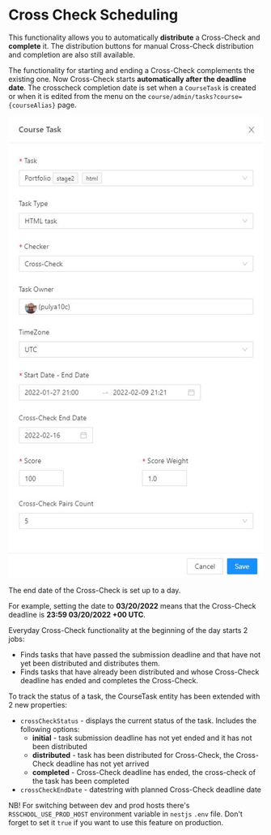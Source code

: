 # Cross Check Scheduling

This functionality allows you to automatically **distribute** a Cross-Check and **complete** it. The distribution buttons for manual Cross-Check distribution and completion are also still available.

The functionality for starting and ending a Cross-Check complements the existing one.
Now Cross-Check starts **automatically after the deadline date**. The crosscheck completion date is set when a `CourseTask` is created or when it is edited from the menu on the `course/admin/tasks?course={courseAlias}` page.

![CourseTask Modal](./img/cross-check-scheduling/course-task-modal.JPG)

The end date of the Cross-Check is set up to a day.

For example, setting the date to **03/20/2022** means that the Cross-Check deadline is **23:59 03/20/2022 +00 UTC**.

Everyday Cross-Check functionality at the beginning of the day starts 2 jobs:

- Finds tasks that have passed the submission deadline and that have not yet been distributed and distributes them.
- Finds tasks that have already been distributed and whose Cross-Check deadline has ended and completes the Cross-Check.

To track the status of a task, the CourseTask entity has been extended with 2 new properties:

- `crossCheckStatus` - displays the current status of the task. Includes the following options:
  - **initial** - task submission deadline has not yet ended and it has not been distributed
  - **distributed** - task has been distributed for Cross-Check, the Cross-Check deadline has not yet arrived
  - **completed** - Cross-Check deadline has ended, the cross-check of the task has been completed
- `crossCheckEndDate` - datestring with planned Cross-Check deadline date

NB! For switching between dev and prod hosts there's `RSSCHOOL_USE_PROD_HOST` environment variable in `nestjs` `.env` file. Don't forget to set it `true` if you want to use this feature on production.
